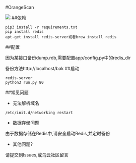 #OrangeScan

![](https://raw.githubusercontent.com/0xbug/OrangeScan/master/demo.gif)
##依赖
```
pip3 install -r requirements.txt
pip install redis
apt-get install redis-server或者brew install redis
```
##配置

因为某接口备份dump.rdb,需要配置app/config.py中的redis_dir

备份方法http://localhost/bak
##启动
```
redis-server
python3 run.py 80
```
##常见问题

 - 无法解析域名 

```
/etc/init.d/networking restart
```
 - 数据存储问题

 由于数据存储在Redis中,请安全启动Redis,并定时备份
 - 其他问题?
 
 请提交到Issues,或乌云社区留言
